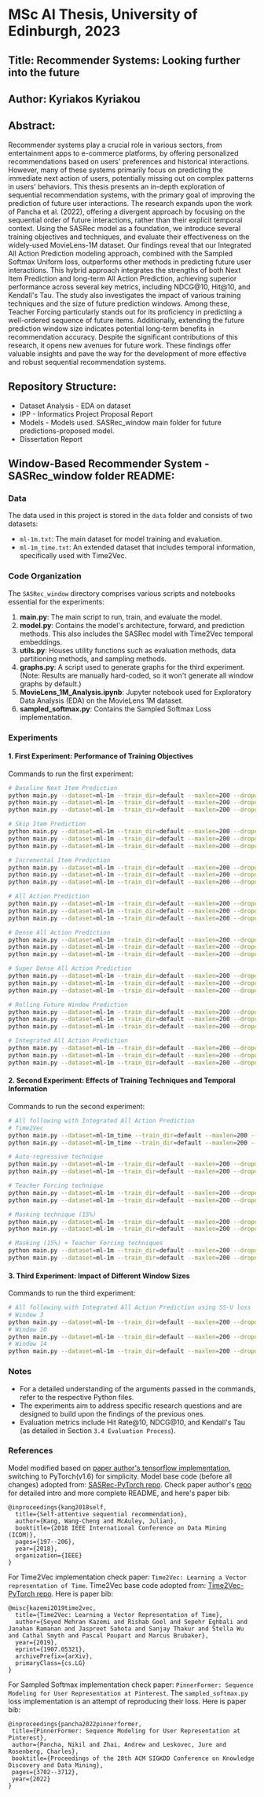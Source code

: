 # MSc AI Thesis, University of Edinburgh, 2023
## Title: Recommender Systems: Looking further into the future 
## Author: Kyriakos Kyriakou
## Abstract: 
Recommender systems play a crucial role in various sectors, from entertainment apps to e-commerce platforms, by offering personalized recommendations based on users' preferences and historical interactions. However, many of these systems primarily focus on predicting the immediate next action of users, potentially missing out on complex patterns in users' behaviors. This thesis presents an in-depth exploration of sequential recommendation systems, with the primary goal of improving the prediction of future user interactions. The research expands upon the work of Pancha et al. (2022), offering a divergent approach by focusing on the sequential order of future interactions, rather than their explicit temporal context. Using the SASRec model as a foundation, we introduce several training objectives and techniques, and evaluate their effectiveness on the widely-used MovieLens-1M dataset.
Our findings reveal that our Integrated All Action Prediction modeling approach, combined with the Sampled Softmax Uniform loss, outperforms other methods in predicting future user interactions. This hybrid approach integrates the strengths of both Next Item Prediction and long-term All Action Prediction, achieving superior performance across several key metrics, including NDCG@10, Hit@10, and Kendall's Tau.
The study also investigates the impact of various training techniques and the size of future prediction windows. Among these, Teacher Forcing particularly stands out for its proficiency in predicting a well-ordered sequence of future items. Additionally, extending the future prediction window size indicates potential long-term benefits in recommendation accuracy.
Despite the significant contributions of this research, it opens new avenues for future work. These findings offer valuable insights and pave the way for the development of more effective and robust sequential recommendation systems.

## Repository Structure:
- Dataset Analysis - EDA on dataset
- IPP - Informatics Project Proposal Report
- Models - Models used. SASRec_window main folder for future predictions-proposed model.
- Dissertation Report

## Window-Based Recommender System - SASRec_window folder README:
### Data

The data used in this project is stored in the `data` folder and consists of two datasets:
- `ml-1m.txt`: The main dataset for model training and evaluation.
- `ml-1m_time.txt`: An extended dataset that includes temporal information, specifically used with Time2Vec.

### Code Organization

The `SASRec_window` directory comprises various scripts and notebooks essential for the experiments:

1. **main.py**: The main script to run, train, and evaluate the model.
2. **model.py**: Contains the model's architecture, forward, and prediction methods. This also includes the SASRec model with Time2Vec temporal embeddings.
3. **utils.py**: Houses utility functions such as evaluation methods, data partitioning methods, and sampling methods.
4. **graphs.py**: A script used to generate graphs for the third experiment. (Note: Results are manually hard-coded, so it won't generate all window graphs by default.)
5. **MovieLens_1M_Analysis.ipynb**: Jupyter notebook used for Exploratory Data Analysis (EDA) on the MovieLens 1M dataset.
6. **sampled_softmax.py**: Contains the Sampled Softmax Loss implementation.

### Experiments

#### 1. First Experiment: Performance of Training Objectives
Commands to run the first experiment:

```bash
# Baseline Next Item Prediction
python main.py --dataset=ml-1m --train_dir=default --maxlen=200 --dropout_rate=0.2 --device=cuda --data_partition=None --loss_type=bce --model_training=None --window_eval=true --uniform_ss=false --window_size=7  # With BCE
python main.py --dataset=ml-1m --train_dir=default --maxlen=200 --dropout_rate=0.2 --device=cuda --data_partition=None --loss_type=sampled_softmax --model_training=None --window_eval=true --uniform_ss=true --window_size=7  # With SS-Uniform 
python main.py --dataset=ml-1m --train_dir=default --maxlen=200 --dropout_rate=0.2 --device=cuda --data_partition=None --loss_type=sampled_softmax --model_training=None --window_eval=true --uniform_ss=false --window_size=7  # With SS-LogQ correction

# Skip Item Prediction
python main.py --dataset=ml-1m --train_dir=default --maxlen=200 --dropout_rate=0.2 --device=cuda --data_partition=skip --loss_type=bce --model_training=None --window_eval=true --uniform_ss=false --window_size=7   # With BCE
python main.py --dataset=ml-1m --train_dir=default --maxlen=200 --dropout_rate=0.2 --device=cuda --data_partition=skip --loss_type=sampled_softmax --model_training=None --window_eval=true --uniform_ss=true --window_size=7    # With SS-Uniform 
python main.py --dataset=ml-1m --train_dir=default --maxlen=200 --dropout_rate=0.2 --device=cuda --data_partition=skip --loss_type=sampled_softmax --model_training=None --window_eval=true --uniform_ss=false --window_size=7    # With LogQ correction (same order with losses in the following commands)

# Incremental Item Prediction 
python main.py --dataset=ml-1m --train_dir=default --maxlen=200 --dropout_rate=0.2 --device=cuda --data_partition=incremental --loss_type=bce --model_training=None --window_eval=true --uniform_ss=false --window_size=7
python main.py --dataset=ml-1m --train_dir=default --maxlen=200 --dropout_rate=0.2 --device=cuda --data_partition=incremental --loss_type=sampled_softmax --model_training=None --window_eval=true --uniform_ss=true --window_size=7
python main.py --dataset=ml-1m --train_dir=default --maxlen=200 --dropout_rate=0.2 --device=cuda --data_partition=incremental --loss_type=sampled_softmax --model_training=None --window_eval=true --uniform_ss=false --window_size=7

# All Action Prediction 
python main.py --dataset=ml-1m --train_dir=default --maxlen=200 --dropout_rate=0.2 --device=cuda --data_partition=None --loss_type=ce_over --model_training=all_action --window_eval=true --uniform_ss=false --window_size=7
python main.py --dataset=ml-1m --train_dir=default --maxlen=200 --dropout_rate=0.2 --device=cuda --data_partition=None --loss_type=sampled_softmax --model_training=all_action --window_eval=true --uniform_ss=true --window_size=7
python main.py --dataset=ml-1m --train_dir=default --maxlen=200 --dropout_rate=0.2 --device=cuda --data_partition=None --loss_type=sampled_softmax --model_training=all_action --window_eval=true --uniform_ss=false --window_size=7

# Dense All Action Prediction
python main.py --dataset=ml-1m --train_dir=default --maxlen=200 --dropout_rate=0.2 --device=cuda --data_partition=None --loss_type=ce_over --model_training=dense_all_action --window_eval=true --uniform_ss=false --window_size=7
python main.py --dataset=ml-1m --train_dir=default --maxlen=200 --dropout_rate=0.2 --device=cuda --data_partition=None --loss_type=sampled_softmax --model_training=dense_all_action --window_eval=true --uniform_ss=true --window_size=7
python main.py --dataset=ml-1m --train_dir=default --maxlen=200 --dropout_rate=0.2 --device=cuda --data_partition=None --loss_type=sampled_softmax --model_training=dense_all_action --window_eval=true --uniform_ss=false --window_size=7

# Super Dense All Action Prediction
python main.py --dataset=ml-1m --train_dir=default --maxlen=200 --dropout_rate=0.2 --device=cuda --data_partition=None --loss_type=ce_over --model_training=super_dense_all_action --window_eval=true --uniform_ss=false --window_size=7
python main.py --dataset=ml-1m --train_dir=default --maxlen=200 --dropout_rate=0.2 --device=cuda --data_partition=None --loss_type=sampled_softmax --model_training=super_dense_all_action --window_eval=true --uniform_ss=true --window_size=7
python main.py --dataset=ml-1m --train_dir=default --maxlen=200 --dropout_rate=0.2 --device=cuda --data_partition=None --loss_type=sampled_softmax --model_training=super_dense_all_action --window_eval=true --uniform_ss=false --window_size=7

# Rolling Future Window Prediction
python main.py --dataset=ml-1m --train_dir=default --maxlen=200 --dropout_rate=0.2 --device=cuda --data_partition=None --loss_type=ce_over --model_training=future_rolling --window_eval=true --uniform_ss=false --window_size=7
python main.py --dataset=ml-1m --train_dir=default --maxlen=200 --dropout_rate=0.2 --device=cuda --data_partition=None --loss_type=sampled_softmax --model_training=future_rolling --window_eval=true --uniform_ss=true --window_size=7
python main.py --dataset=ml-1m --train_dir=default --maxlen=200 --dropout_rate=0.2 --device=cuda --data_partition=None --loss_type=sampled_softmax --model_training=future_rolling --window_eval=true --uniform_ss=false --window_size=7

# Integrated All Action Prediction
python main.py --dataset=ml-1m --train_dir=default --maxlen=200 --dropout_rate=0.2 --device=cuda --model_training=combined --loss_type=ce_over --window_eval=true --window_size=7
python main.py --dataset=ml-1m --train_dir=default --maxlen=200 --dropout_rate=0.2 --device=cuda --model_training=combined --loss_type=sampled_softmax --uniform_ss=true --window_eval=true --window_size=7
python main.py --dataset=ml-1m --train_dir=default --maxlen=200 --dropout_rate=0.2 --device=cuda --model_training=combined --loss_type=sampled_softmax --uniform_ss=false --window_eval=true --window_size=7
```

#### 2. Second Experiment: Effects of Training Techniques and Temporal Information
Commands to run the second experiment:

```bash
# All following with Integrated All Action Prediction
# Time2Vec
python main.py --dataset=ml-1m_time --train_dir=default --maxlen=200 --dropout_rate=0.2 --device=cuda --loss_type=ce_over --model_training=combined --window_eval=true --uniform_ss=false --window_size=7  --temporal=true
python main.py --dataset=ml-1m_time --train_dir=default --maxlen=200 --dropout_rate=0.2 --device=cuda --loss_type=sampled_softmax --model_training=combined --window_eval=true --uniform_ss=true --window_size=7 --temporal=true

# Auto-regressive technique 
python main.py --dataset=ml-1m --train_dir=default --maxlen=200 --dropout_rate=0.2 --device=cuda --loss_type=ce_over --model_training=combined --window_eval=true --uniform_ss=false --strategy=autoregressive --window_size=7
python main.py --dataset=ml-1m --train_dir=default --maxlen=200 --dropout_rate=0.2 --device=cuda --loss_type=sampled_softmax --model_training=combined --window_eval=true --uniform_ss=true --strategy=autoregressive --window_size=7

# Teacher Forcing technique
python main.py --dataset=ml-1m --train_dir=default --maxlen=200 --dropout_rate=0.2 --device=cuda --loss_type=ce_over --model_training=combined --window_eval=true --uniform_ss=false --strategy=teacher_forcing --window_size=7
python main.py --dataset=ml-1m --train_dir=default --maxlen=200 --dropout_rate=0.2 --device=cuda --loss_type=sampled_softmax --model_training=combined --window_eval=true --uniform_ss=true --strategy=teacher_forcing --window_size=7

# Masking technique (15%)
python main.py --dataset=ml-1m --train_dir=default --maxlen=200 --dropout_rate=0.2 --device=cuda --data_partition=None --loss_type=ce_over --model_training=combined --window_eval=true --uniform_ss=false --masking=true --mask_prob=0.15
python main.py --dataset=ml-1m --train_dir=default --maxlen=200 --dropout_rate=0.2 --device=cuda --data_partition=None --loss_type=sampled_softmax --model_training=combined --window_eval=true --uniform_ss=true --masking=true --mask_prob=0.15

# Masking (15%) + Teacher Forcing techniques 
python main.py --dataset=ml-1m --train_dir=default --maxlen=200 --dropout_rate=0.2 --device=cuda --data_partition=None --loss_type=ce_over --model_training=combined --strategy=teacher_forcing --window_eval=true --uniform_ss=false --masking=true
python main.py --dataset=ml-1m --train_dir=default --maxlen=200 --dropout_rate=0.2 --device=cuda --data_partition=None --loss_type=sampled_softmax --model_training=combined --strategy=teacher_forcing --window_eval=true --uniform_ss=true --masking=true
```

#### 3. Third Experiment: Impact of Different Window Sizes
Commands to run the third experiment:

```bash
# All following with Integrated All Action Prediction using SS-U loss
# Window 3
python main.py --dataset=ml-1m --train_dir=default --maxlen=200 --dropout_rate=0.2 --device=cuda --model_training=combined --loss_type=sampled_softmax --uniform_ss=true --window_eval=true --window_size=3 --window_eval_size=3
# Window 10
python main.py --dataset=ml-1m --train_dir=default --maxlen=200 --dropout_rate=0.2 --device=cuda --model_training=combined --loss_type=sampled_softmax --uniform_ss=true --window_eval=true --window_size=10 --window_eval_size=10
# Window 14
python main.py --dataset=ml-1m --train_dir=default --maxlen=200 --dropout_rate=0.2 --device=cuda --model_training=combined --loss_type=sampled_softmax --uniform_ss=true --window_eval=true --window_size=14 --window_eval_size=14
```

### Notes
- For a detailed understanding of the arguments passed in the commands, refer to the respective Python files.
- The experiments aim to address specific research questions and are designed to build upon the findings of the previous ones.
- Evaluation metrics include Hit Rate@10, NDCG@10, and Kendall's Tau (as detailed in Section `3.4 Evaluation Process`).

### References
Model modified based on [paper author's tensorflow implementation](https://github.com/kang205/SASRec), switching to PyTorch(v1.6) for simplicity.
Model base code (before all changes) adopted from: [SASRec-PyTorch repo](https://github.com/pmixer/SASRec.pytorch). 
Check paper author's [repo](https://github.com/kang205/SASRec) for detailed intro and more complete README, and here's paper bib:

```
@inproceedings{kang2018self,
  title={Self-attentive sequential recommendation},
  author={Kang, Wang-Cheng and McAuley, Julian},
  booktitle={2018 IEEE International Conference on Data Mining (ICDM)},
  pages={197--206},
  year={2018},
  organization={IEEE}
}
```

For Time2Vec implementation check paper: `Time2Vec: Learning a Vector representation of Time`. 
Time2Vec base code adopted from: [Time2Vec-PyTorch repo](https://github.com/ojus1/Time2Vec-PyTorch). Here is paper bib:

```
@misc{kazemi2019time2vec,
  title={Time2Vec: Learning a Vector Representation of Time}, 
  author={Seyed Mehran Kazemi and Rishab Goel and Sepehr Eghbali and Janahan Ramanan and Jaspreet Sahota and Sanjay Thakur and Stella Wu and Cathal Smyth and Pascal Poupart and Marcus Brubaker},
  year={2019},
  eprint={1907.05321},
  archivePrefix={arXiv},
  primaryClass={cs.LG}
}
```

For Sampled Softmax implementation check paper: `PinnerFormer: Sequence Modeling for User Representation at Pinterest`. The `sampled_softmax.py` loss implementation is an attempt of reproducing their loss. Here is paper bib:

 ```
@inproceedings{pancha2022pinnerformer,
  title={PinnerFormer: Sequence Modeling for User Representation at Pinterest},
  author={Pancha, Nikil and Zhai, Andrew and Leskovec, Jure and Rosenberg, Charles},
  booktitle={Proceedings of the 28th ACM SIGKDD Conference on Knowledge Discovery and Data Mining},
  pages={3702--3712},
  year={2022}
}
```
